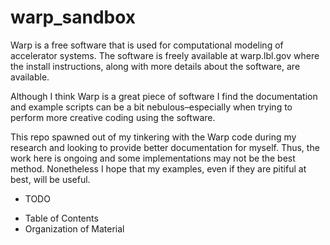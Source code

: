 # warp_sandbox
Warp is a free software that is used for computational modeling of accelerator
systems. The software is freely available at warp.lbl.gov where the install
instructions, along with more details about the software, are available.

Although I think Warp is a great piece of software I find the documentation and
example scripts can be a bit nebulous–especially when trying to perform more
creative coding using the software.

This repo spawned out of my tinkering with the Warp code during my research and
looking to provide better documentation for myself. Thus, the work here is
ongoing and some implementations may not be the best method.
Nonetheless I hope that my examples, even if they are pitiful at best, will be
useful.

* TODO
- Table of Contents
- Organization of Material
